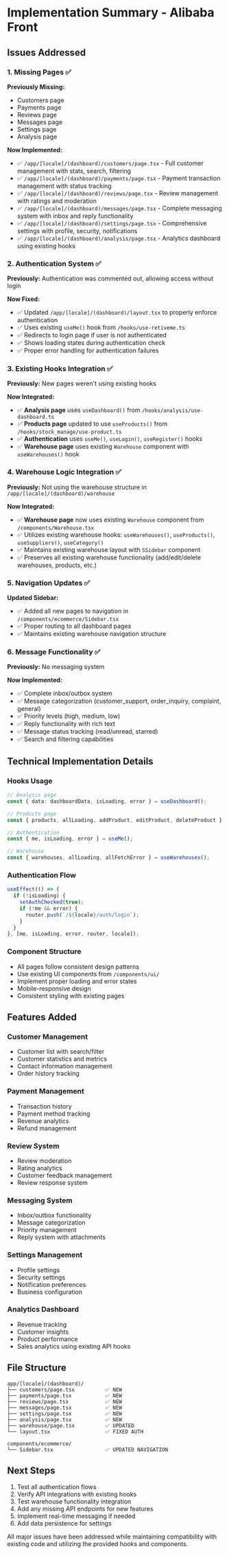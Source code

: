 # Implementation Summary - Alibaba Front

## Issues Addressed

### 1. Missing Pages ✅
**Previously Missing:**
- Customers page
- Payments page  
- Reviews page
- Messages page
- Settings page
- Analysis page

**Now Implemented:**
- ✅ `/app/[locale]/(dashboard)/customers/page.tsx` - Full customer management with stats, search, filtering
- ✅ `/app/[locale]/(dashboard)/payments/page.tsx` - Payment transaction management with status tracking
- ✅ `/app/[locale]/(dashboard)/reviews/page.tsx` - Review management with ratings and moderation
- ✅ `/app/[locale]/(dashboard)/messages/page.tsx` - Complete messaging system with inbox and reply functionality
- ✅ `/app/[locale]/(dashboard)/settings/page.tsx` - Comprehensive settings with profile, security, notifications
- ✅ `/app/[locale]/(dashboard)/analysis/page.tsx` - Analytics dashboard using existing hooks

### 2. Authentication System ✅
**Previously:** Authentication was commented out, allowing access without login

**Now Fixed:**
- ✅ Updated `/app/[locale]/(dashboard)/layout.tsx` to properly enforce authentication
- ✅ Uses existing `useMe()` hook from `/hooks/use-retiveme.ts`
- ✅ Redirects to login page if user is not authenticated
- ✅ Shows loading states during authentication check
- ✅ Proper error handling for authentication failures

### 3. Existing Hooks Integration ✅
**Previously:** New pages weren't using existing hooks

**Now Integrated:**
- ✅ **Analysis page** uses `useDashboard()` from `/hooks/analysis/use-dashboard.ts`
- ✅ **Products page** updated to use `useProducts()` from `/hooks/stock_manage/use-product.ts`
- ✅ **Authentication** uses `useMe()`, `useLogin()`, `useRegister()` hooks
- ✅ **Warehouse page** uses existing `Warehouse` component with `useWarehouses()` hook

### 4. Warehouse Logic Integration ✅
**Previously:** Not using the warehouse structure in `/app/[locale]/(dashboard)/warehouse`

**Now Integrated:**
- ✅ **Warehouse page** now uses existing `Warehouse` component from `/components/Warehouse.tsx`
- ✅ Utilizes existing warehouse hooks: `useWarehouses()`, `useProducts()`, `useSuppliers()`, `useCategory()`
- ✅ Maintains existing warehouse layout with `SSidebar` component
- ✅ Preserves all existing warehouse functionality (add/edit/delete warehouses, products, etc.)

### 5. Navigation Updates ✅
**Updated Sidebar:**
- ✅ Added all new pages to navigation in `/components/ecommerce/Sidebar.tsx`
- ✅ Proper routing to all dashboard pages
- ✅ Maintains existing warehouse navigation structure

### 6. Message Functionality ✅
**Previously:** No messaging system

**Now Implemented:**
- ✅ Complete inbox/outbox system
- ✅ Message categorization (customer_support, order_inquiry, complaint, general)
- ✅ Priority levels (high, medium, low)
- ✅ Reply functionality with rich text
- ✅ Message status tracking (read/unread, starred)
- ✅ Search and filtering capabilities

## Technical Implementation Details

### Hooks Usage
```typescript
// Analysis page
const { data: dashboardData, isLoading, error } = useDashboard();

// Products page  
const { products, allLoading, addProduct, editProduct, deleteProduct } = useProducts();

// Authentication
const { me, isLoading, error } = useMe();

// Warehouse
const { warehouses, allLoading, allFetchError } = useWarehouses();
```

### Authentication Flow
```typescript
useEffect(() => {
  if (!isLoading) {
    setAuthChecked(true);
    if (!me && error) {
      router.push(`/${locale}/auth/login`);
    }
  }
}, [me, isLoading, error, router, locale]);
```

### Component Structure
- All pages follow consistent design patterns
- Use existing UI components from `/components/ui/`
- Implement proper loading and error states
- Mobile-responsive design
- Consistent styling with existing pages

## Features Added

### Customer Management
- Customer list with search/filter
- Customer statistics and metrics
- Contact information management
- Order history tracking

### Payment Management
- Transaction history
- Payment method tracking
- Revenue analytics
- Refund management

### Review System
- Review moderation
- Rating analytics
- Customer feedback management
- Review response system

### Messaging System
- Inbox/outbox functionality
- Message categorization
- Priority management
- Reply system with attachments

### Settings Management
- Profile settings
- Security settings
- Notification preferences
- Business configuration

### Analytics Dashboard
- Revenue tracking
- Customer insights
- Product performance
- Sales analytics using existing API hooks

## File Structure
```
app/[locale]/(dashboard)/
├── customers/page.tsx          ✅ NEW
├── payments/page.tsx           ✅ NEW  
├── reviews/page.tsx            ✅ NEW
├── messages/page.tsx           ✅ NEW
├── settings/page.tsx           ✅ NEW
├── analysis/page.tsx           ✅ NEW
├── warehouse/page.tsx          ✅ UPDATED
└── layout.tsx                  ✅ FIXED AUTH

components/ecommerce/
└── Sidebar.tsx                 ✅ UPDATED NAVIGATION
```

## Next Steps
1. Test all authentication flows
2. Verify API integrations with existing hooks
3. Test warehouse functionality integration
4. Add any missing API endpoints for new features
5. Implement real-time messaging if needed
6. Add data persistence for settings

All major issues have been addressed while maintaining compatibility with existing code and utilizing the provided hooks and components.
